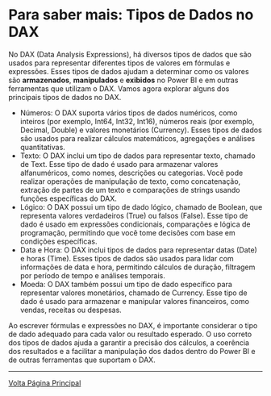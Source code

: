 # Para saber mais: Tipos de Dados no DAX

No DAX (Data Analysis Expressions), há diversos tipos de dados que são usados para representar diferentes tipos de valores em fórmulas e expressões. Esses tipos de dados ajudam a determinar como os valores são **armazenados**, **manipulados** e **exibidos** no Power BI e em outras ferramentas que utilizam o DAX. Vamos agora explorar alguns dos principais tipos de dados no DAX.

- Números: O DAX suporta vários tipos de dados numéricos, como inteiros (por exemplo, Int64, Int32, Int16), números reais (por exemplo, Decimal, Double) e valores monetários (Currency). Esses tipos de dados são usados para realizar cálculos matemáticos, agregações e análises quantitativas.
- Texto: O DAX inclui um tipo de dados para representar texto, chamado de Text. Esse tipo de dado é usado para armazenar valores alfanuméricos, como nomes, descrições ou categorias. Você pode realizar operações de manipulação de texto, como concatenação, extração de partes de um texto e comparações de strings usando funções específicas do DAX.
- Lógico: O DAX possui um tipo de dado lógico, chamado de Boolean, que representa valores verdadeiros (True) ou falsos (False). Esse tipo de dado é usado em expressões condicionais, comparações e lógica de programação, permitindo que você tome decisões com base em condições específicas.
- Data e Hora: O DAX inclui tipos de dados para representar datas (Date) e horas (Time). Esses tipos de dados são usados para lidar com informações de data e hora, permitindo cálculos de duração, filtragem por período de tempo e análises temporais.
- Moeda: O DAX também possui um tipo de dado específico para representar valores monetários, chamado de Currency. Esse tipo de dado é usado para armazenar e manipular valores financeiros, como vendas, receitas ou despesas.

Ao escrever fórmulas e expressões no DAX, é importante considerar o tipo de dado adequado para cada valor ou resultado esperado. O uso correto dos tipos de dados ajuda a garantir a precisão dos cálculos, a coerência dos resultados e a facilitar a manipulação dos dados dentro do Power BI e de outras ferramentas que suportam o DAX.

---------------------
[Volta Página Principal](/README.md)